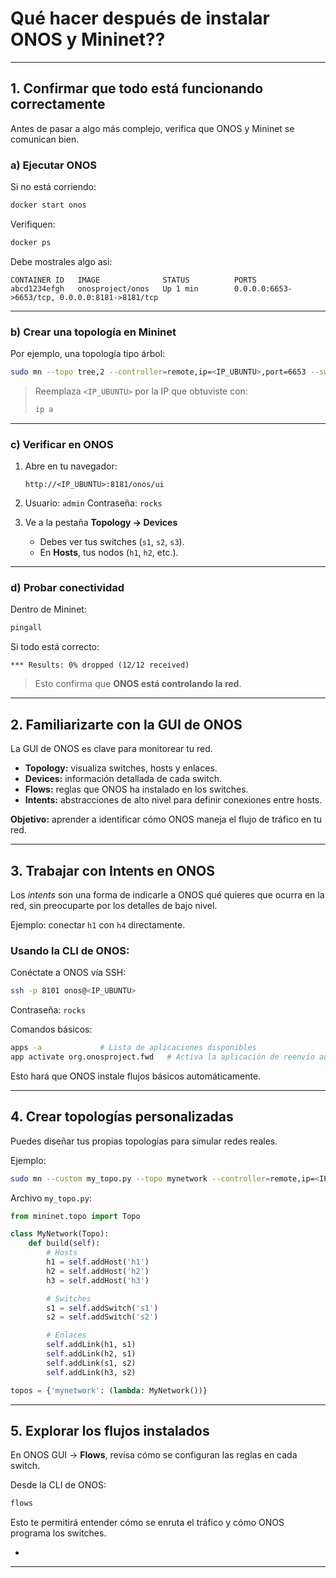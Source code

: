 

# **Qué hacer después de instalar ONOS y Mininet??**

---

## **1. Confirmar que todo está funcionando correctamente**

Antes de pasar a algo más complejo, verifica que ONOS y Mininet se comunican bien.

### **a) Ejecutar ONOS**

Si no está corriendo:

```bash
docker start onos
```

Verifiquen:

```bash
docker ps
```

Debe mostrales algo asi:

```
CONTAINER ID   IMAGE              STATUS          PORTS
abcd1234efgh   onosproject/onos   Up 1 min        0.0.0.0:6653->6653/tcp, 0.0.0.0:8181->8181/tcp
```

---

### **b) Crear una topología en Mininet**

Por ejemplo, una topología tipo árbol:

```bash
sudo mn --topo tree,2 --controller=remote,ip=<IP_UBUNTU>,port=6653 --switch ovs,protocols=OpenFlow13
```

> Reemplaza `<IP_UBUNTU>` por la IP que obtuviste con:
>
> ```bash
> ip a
> ```

---

### **c) Verificar en ONOS**

1. Abre en tu navegador:

   ```
   http://<IP_UBUNTU>:8181/onos/ui
   ```
2. Usuario: `admin`
   Contraseña: `rocks`
3. Ve a la pestaña **Topology → Devices**

   * Debes ver tus switches (`s1`, `s2`, `s3`).
   * En **Hosts**, tus nodos (`h1`, `h2`, etc.).

---

### **d) Probar conectividad**

Dentro de Mininet:

```bash
pingall
```

Si todo está correcto:

```
*** Results: 0% dropped (12/12 received)
```

>  Esto confirma que **ONOS está controlando la red**.

---

## **2. Familiarizarte con la GUI de ONOS**

La GUI de ONOS es clave para monitorear tu red.

* **Topology:** visualiza switches, hosts y enlaces.
* **Devices:** información detallada de cada switch.
* **Flows:** reglas que ONOS ha instalado en los switches.
* **Intents:** abstracciones de alto nivel para definir conexiones entre hosts.

 **Objetivo:** aprender a identificar cómo ONOS maneja el flujo de tráfico en tu red.

---

## **3. Trabajar con Intents en ONOS**

Los *intents* son una forma de indicarle a ONOS qué quieres que ocurra en la red, sin preocuparte por los detalles de bajo nivel.

Ejemplo: conectar `h1` con `h4` directamente.

### **Usando la CLI de ONOS:**

Conéctate a ONOS vía SSH:

```bash
ssh -p 8101 onos@<IP_UBUNTU>
```

Contraseña: `rocks`

Comandos básicos:

```bash
apps -a             # Lista de aplicaciones disponibles
app activate org.onosproject.fwd   # Activa la aplicación de reenvío automático
```

Esto hará que ONOS instale flujos básicos automáticamente.

---

## **4. Crear topologías personalizadas**

Puedes diseñar tus propias topologías para simular redes reales.

Ejemplo:

```bash
sudo mn --custom my_topo.py --topo mynetwork --controller=remote,ip=<IP_UBUNTU>,port=6653 --switch ovs,protocols=OpenFlow13
```

Archivo `my_topo.py`:

```python
from mininet.topo import Topo

class MyNetwork(Topo):
    def build(self):
        # Hosts
        h1 = self.addHost('h1')
        h2 = self.addHost('h2')
        h3 = self.addHost('h3')

        # Switches
        s1 = self.addSwitch('s1')
        s2 = self.addSwitch('s2')

        # Enlaces
        self.addLink(h1, s1)
        self.addLink(h2, s1)
        self.addLink(s1, s2)
        self.addLink(h3, s2)

topos = {'mynetwork': (lambda: MyNetwork())}
```

---

## **5. Explorar los flujos instalados**

En ONOS GUI → **Flows**, revisa cómo se configuran las reglas en cada switch.

Desde la CLI de ONOS:

```bash
flows
```

Esto te permitirá entender cómo se enruta el tráfico y cómo ONOS programa los switches.

-
---
